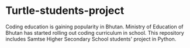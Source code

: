 # Turtle-students-project
Coding education is gaining popularity in Bhutan. Ministry of Education of Bhutan has started rolling out coding curriculum in school. This repository includes Samtse Higher Secondary School students' project in Python.
